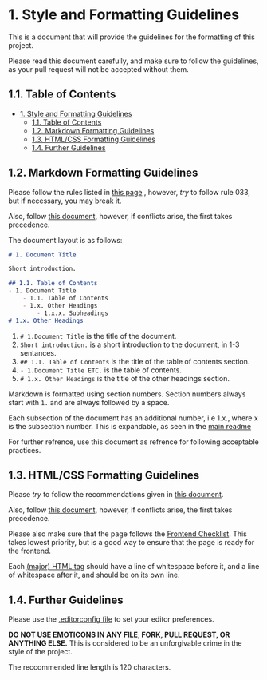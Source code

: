 # 1. Style and Formatting Guidelines

This is a document that will provide the guidelines for the formatting of this project.

Please read this document carefully, and make sure to follow the guidelines, as your pull request will not be accepted without them.

## 1.1. Table of Contents

- [1. Style and Formatting Guidelines](#1-style-and-formatting-guidelines)
  - [1.1. Table of Contents](#11-table-of-contents)
  - [1.2. Markdown Formatting Guidelines](#12-markdown-formatting-guidelines)
  - [1.3. HTML/CSS Formatting Guidelines](#13-htmlcss-formatting-guidelines)
  - [1.4. Further Guidelines](#14-further-guidelines)

## 1.2. Markdown Formatting Guidelines

Please follow the rules listed in
[this page](https://github.com/DavidAnson/markdownlint/blob/v0.24.0/doc/Rules.md)
, however, *try* to follow rule 033, but if necessary, you may break it.

Also, follow
[this document](https://github.com/google/styleguide/blob/gh-pages/docguide/style.md), however, if conflicts arise, the first takes precedence.

The document layout is as follows:

```markdown
# 1. Document Title

Short introduction.

## 1.1. Table of Contents
- 1. Document Title
    - 1.1. Table of Contents
    - 1.x. Other Headings
        - 1.x.x. Subheadings
# 1.x. Other Headings
```

1. `# 1.Document Title` is the title of the document.
2. `Short introduction.` is a short introduction to the document, in 1-3 sentances.
3. `## 1.1. Table of Contents` is the title of the table of contents section.
4. `- 1.Document Title ETC.` is the table of contents.
5. `# 1.x. Other Headings` is the title of the other headings section.

Markdown is formatted using section numbers. Section numbers always start with `1.` and are always followed by a space.

Each subsection of the document has an additional number, i.e 1.x., where x is the subsection number. This is expandable, as seen in the [main readme](../README.md#123-license)

For further refrence, use this document as refrence for following acceptable practices.

## 1.3. HTML/CSS Formatting Guidelines

Please *try* to follow the recommendations given in
[this document](https://google.github.io/styleguide/htmlcssguide.html#CSS).

Also, follow
[this document](https://github.com/necolas/idiomatic-css), however, if conflicts arise,
the first takes precedence.

Please also make sure that the page follows the
[Frontend Checklist](https://github.com/thedaviddias/Front-End-Checklist).
This takes lowest priority, but is a good way to ensure that the page is ready for the frontend.

Each [(major) HTML tag](majorTags.md) should have a line of whitespace before it, and a line of whitespace after it, and should be on its own line.

## 1.4. Further Guidelines

Please use the [.editorconfig file](../.editorconfig) to set your editor preferences.

__DO NOT USE EMOTICONS IN ANY FILE, FORK, PULL REQUEST, OR ANYTHING ELSE.__ This is
considered to be an unforgivable crime in the style of the project.

The reccommended line length is 120 characters.
